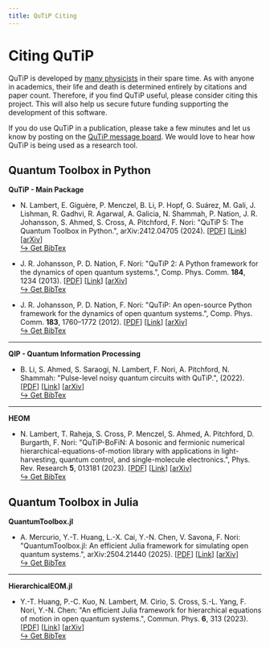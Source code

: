 ```yaml
---
title: QuTiP Citing
---
```


# Citing QuTiP

QuTiP is developed by [many physicists](devs.html) in their spare time.
As with anyone in academics,
their life and death is determined entirely by citations and paper count.
Therefore, if you find QuTiP useful, please consider citing this project.
This will also help us secure future funding supporting the development of this
software.

If you do use QuTiP in a publication, please take a few minutes and let us know
by posting on the [QuTiP message board](https://groups.google.com/group/qutip).
We would love to hear how QuTiP is being used as a research tool.

## Quantum Toolbox in Python

**QuTiP - Main Package**

* N. Lambert, E. Giguère, P. Menczel, B. Li, P. Hopf, G. Suárez, M. Gali, J. Lishman, R. Gadhvi, R. Agarwal, A. Galicia, N. Shammah, P. Nation, J. R. Johansson, S. Ahmed, S. Cross, A. Pitchford, F. Nori: "QuTiP 5: The Quantum Toolbox in Python.", arXiv:2412.04705 (2024).
[[PDF](https://arxiv.org/pdf/2412.04705)]
[[Link](https://doi.org/10.48550/arXiv.2412.04705)]
[[arXiv](https://arxiv.org/abs/2412.04705)]
<br><a href="/assets/qutip5-bibtex.txt" target="_blank">&#8618; Get BibTex</a>

* J. R. Johansson, P. D. Nation, F. Nori: "QuTiP 2: A Python framework for the dynamics of open quantum systems.", Comp. Phys. Comm. **184**, 1234 (2013).
[[PDF](https://dml.riken.jp/images/pub/nori/pdf/CPC-184-1234-2013.pdf)]
[[Link](https://dx.doi.org/10.1016/j.cpc.2012.11.019)]
[[arXiv](http://arxiv.org/abs/1211.6518)]
<br><a href="/assets/qutip2-bibtex.txt" target="_blank">&#8618; Get BibTex</a>

* J. R. Johansson, P. D. Nation, F. Nori: "QuTiP: An open-source Python framework for the dynamics of open quantum systems.", Comp. Phys. Comm. **183**, 1760–1772 (2012).
[[PDF](https://dml.riken.jp/images/pub/nori/pdf/CPC-2012.pdf)]
[[Link](https://dx.doi.org/10.1016/j.cpc.2012.02.021)]
[[arXiv](https://arxiv.org/abs/2105.09902)]
<br><a href="/assets/qutip1-bibtex.txt" target="_blank">&#8618; Get BibTex</a>

---

**QIP - Quantum Information Processing**

* B. Li, S. Ahmed, S. Saraogi, N. Lambert, F. Nori, A. Pitchford, N. Shammah: "Pulse-level noisy quantum circuits with QuTiP.", (2022).
[[PDF](https://dml.riken.jp/wp-content/uploads/Quantum_6_630_24_Jan_2022.pdf)]
[[Link](https://doi.org/10.22331/q-2022-01-24-630)]
[[arXiv](https://arxiv.org/abs/2105.09902)]
<br><a href="/assets/qutip-qip-bibtex.txt" target="_blank">&#8618; Get BibTex</a>

---

**HEOM**

* N. Lambert, T. Raheja, S. Cross, P. Menczel, S. Ahmed, A. Pitchford, D. Burgarth, F. Nori: "QuTiP-BoFiN: A bosonic and fermionic numerical hierarchical-equations-of-motion library with applications in light-harvesting, quantum control, and single-molecule electronics.", Phys. Rev. Research **5**, 013181 (2023).
[[PDF](https://dml.riken.jp/wp-content/uploads/PhysRevResearch_5_013181_15_Mar_2023.pdf)]
[[Link](https://doi.org/10.1103/PhysRevResearch.5.013181)]
[[arXiv](https://arxiv.org/abs/2010.10806)]
<br><a href="/assets/qutip-bofin-bibtex.txt" target="_blank">&#8618; Get BibTex</a>

## Quantum Toolbox in Julia

**QuantumToolbox.jl**

* A. Mercurio, Y.-T. Huang, L.-X. Cai, Y.-N. Chen, V. Savona, F. Nori: "QuantumToolbox.jl: An efficient Julia framework for simulating open quantum systems.", arXiv:2504.21440 (2025).
[[PDF](https://arxiv.org/pdf/2504.21440)]
[[Link](https://doi.org/10.48550/arXiv.2504.21440)]
[[arXiv](https://arxiv.org/abs/2504.21440)]
<br><a href="/assets/qutij-bibtex.txt" target="_blank">&#8618; Get BibTex</a>

---

**HierarchicalEOM.jl**

* Y.-T. Huang, P.-C. Kuo, N. Lambert, M. Cirio, S. Cross, S.-L. Yang, F. Nori, Y.-N. Chen: "An efficient Julia framework for hierarchical equations of motion in open quantum systems.", Commun. Phys. **6**, 313 (2023).
[[PDF](https://rdcu.be/dqJ0g)]
[[Link](https://doi.org/10.1038/s42005-023-01427-2)]
[[arXiv](https://arxiv.org/abs/2306.07522)]
<br><a href="/assets/qutij-heom-bibtex.txt" target="_blank">&#8618; Get BibTex</a>

